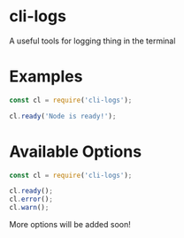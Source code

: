 # cli-logs
A useful tools for logging thing in the terminal

# Examples
```js
const cl = require('cli-logs');

cl.ready('Node is ready!');
```

# Available Options
```js
const cl = require('cli-logs');

cl.ready();
cl.error();
cl.warn();
```
More options will be added soon!
